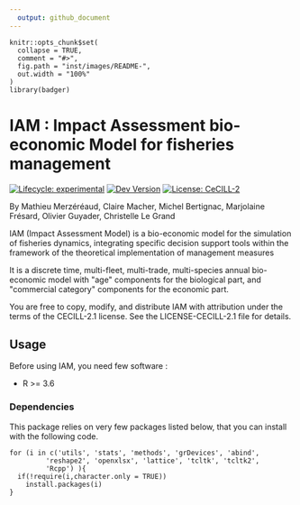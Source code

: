 ```yaml
---
  output: github_document
---
```


```{r, include = FALSE}
knitr::opts_chunk$set(
  collapse = TRUE,
  comment = "#>",
  fig.path = "inst/images/README-",
  out.width = "100%"
)
library(badger)
```

# IAM : Impact Assessment bio-economic Model for fisheries management
<!--<img src="https://raw.githubusercontent.com/usr/repo/master/inst/images/pic.png" alt="logo" align="right" height="200px/"/>
-->

<!-- badges: start -->
[![Lifecycle: experimental](https://img.shields.io/badge/lifecycle-experimental-orange.svg)](https://www.tidyverse.org/lifecycle/#experimental) [![Dev Version](https://img.shields.io/badge/devel%20version-2.0.0-blue.svg)](https://gitlab.ifremer.fr/iam/iam) [![License: CeCILL-2](https://img.shields.io/badge/license-CeCILL--2-blue.svg)](https://cran.r-project.org/web/licenses/CeCILL-2)
<!-- badges: end -->

By Mathieu Merzéréaud, Claire Macher, Michel Bertignac, 
Marjolaine Frésard, Olivier Guyader, Christelle Le Grand

IAM (Impact Assessment Model) is a bio-economic model for the simulation of fisheries dynamics, integrating specific decision support tools within the framework of the theoretical implementation of management measures

It is a discrete time, multi-fleet, multi-trade, multi-species annual bio-economic model with "age" components for the biological part, and "commercial category" components for the economic part.


You are free to copy, modify, and distribute IAM with attribution under the terms of the CECILL-2.1 license. See the LICENSE-CECILL-2.1 file for details.

## Usage

Before using IAM, you need few software :
- R >= 3.6


### Dependencies

This package relies on very few packages listed below, that you can install with the following code.


```{r, eval = FALSE}
for (i in c('utils', 'stats', 'methods', 'grDevices', 'abind',
         'reshape2', 'openxlsx', 'lattice', 'tcltk', 'tcltk2',
         'Rcpp') ){
  if(!require(i,character.only = TRUE))
    install.packages(i)
}
```

<!--

### Development version

You can install the development version of `{DiveR}` from [github](https://github.com/gowachin/DiveR) with:

```{r, eval = FALSE}
# install.packages("devtools")
devtools::install_github('https://github.com/gowachin/DiveR')
# or 
# install.packages("remotes")
remotes::install_github("gowachin/DiveR")
```


This is a simple example where we simulate a dive. This show also the desaturation stops due in the table model.

```{r example_dive, dev='png', out.width="100%"}
# Simulation of a dive
library(DiveR)
dive <- dive(depth = 39, time = 22, secu = TRUE, 
             ascent_speed = 10, desat_model = "table")
summary(dive)
```

-->
